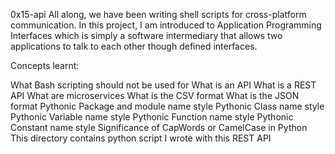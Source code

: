 0x15-api
All along, we have been writing shell scripts for cross-platform communication. In this project, I am introduced to Application Programming Interfaces which is simply a software intermediary that allows two applications to talk to each other though defined interfaces.

Concepts learnt:

What Bash scripting should not be used for
What is an API
What is a REST API
What are microservices
What is the CSV format
What is the JSON format
Pythonic Package and module name style
Pythonic Class name style
Pythonic Variable name style
Pythonic Function name style
Pythonic Constant name style
Significance of CapWords or CamelCase in Python
This directory contains python script I wrote with this REST API

